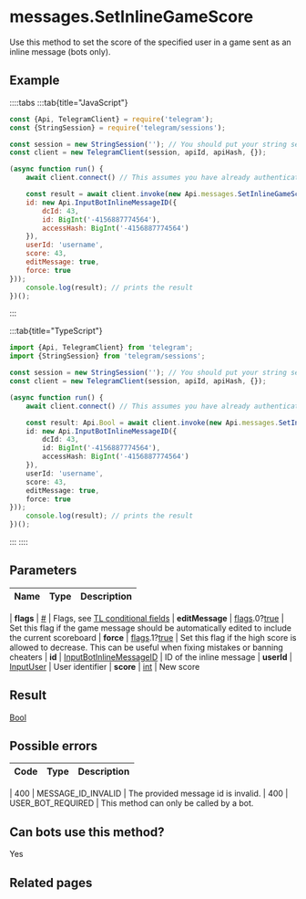 # messages.SetInlineGameScore

Use this method to set the score of the specified user in a game sent as an inline message (bots only).



## Example

::::tabs
:::tab{title="JavaScript"}
```js
const {Api, TelegramClient} = require('telegram');
const {StringSession} = require('telegram/sessions');

const session = new StringSession(''); // You should put your string session here
const client = new TelegramClient(session, apiId, apiHash, {});

(async function run() {
    await client.connect() // This assumes you have already authenticated with .start()

    const result = await client.invoke(new Api.messages.SetInlineGameScore({
    id: new Api.InputBotInlineMessageID({
        dcId: 43,
        id: BigInt('-4156887774564'),
        accessHash: BigInt('-4156887774564')
    }),
    userId: 'username',
    score: 43,
    editMessage: true,
    force: true
}));
    console.log(result); // prints the result
})();
```
:::

:::tab{title="TypeScript"}
```ts
import {Api, TelegramClient} from 'telegram';
import {StringSession} from 'telegram/sessions';

const session = new StringSession(''); // You should put your string session here
const client = new TelegramClient(session, apiId, apiHash, {});

(async function run() {
    await client.connect() // This assumes you have already authenticated with .start()

    const result: Api.Bool = await client.invoke(new Api.messages.SetInlineGameScore({
    id: new Api.InputBotInlineMessageID({
        dcId: 43,
        id: BigInt('-4156887774564'),
        accessHash: BigInt('-4156887774564')
    }),
    userId: 'username',
    score: 43,
    editMessage: true,
    force: true
}));
    console.log(result); // prints the result
})();
```
:::
::::



## Parameters

| Name | Type | Description |
| :--: | ---- | ----------- |

| **flags** | [#](https://core.telegram.org/type/%23) | Flags, see [TL conditional fields](https://core.telegram.org/mtproto/TL-combinators#conditional-fields) 
| **editMessage** | [flags](https://core.telegram.org/mtproto/TL-combinators#conditional-fields).0?[true](https://core.telegram.org/constructor/true) | Set this flag if the game message should be automatically edited to include the current scoreboard 
| **force** | [flags](https://core.telegram.org/mtproto/TL-combinators#conditional-fields).1?[true](https://core.telegram.org/constructor/true) | Set this flag if the high score is allowed to decrease. This can be useful when fixing mistakes or banning cheaters 
| **id** | [InputBotInlineMessageID](https://core.telegram.org/type/InputBotInlineMessageID) | ID of the inline message 
| **userId** | [InputUser](https://core.telegram.org/type/InputUser) | User identifier 
| **score** | [int](https://core.telegram.org/type/int) | New score 


## Result

[Bool](https://core.telegram.org/type/Bool)



## Possible errors

| Code | Type | Description |
| :--: | ---- | ----------- |

| 400 | MESSAGE\_ID\_INVALID | The provided message id is invalid. 
| 400 | USER\_BOT\_REQUIRED | This method can only be called by a bot. 


## Can bots use this method?

Yes

## Related pages


